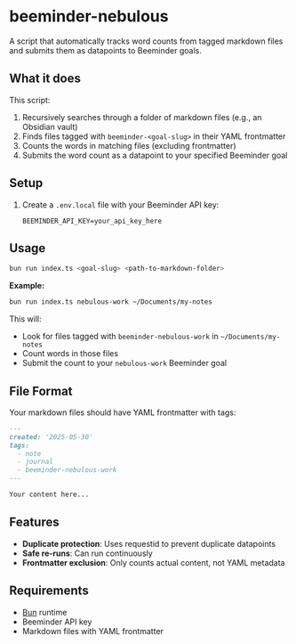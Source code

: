 # beeminder-nebulous

A script that automatically tracks word counts from tagged markdown files and submits them as datapoints to Beeminder goals.

## What it does

This script:

1. Recursively searches through a folder of markdown files (e.g., an Obsidian vault)
2. Finds files tagged with `beeminder-<goal-slug>` in their YAML frontmatter
3. Counts the words in matching files (excluding frontmatter)
4. Submits the word count as a datapoint to your specified Beeminder goal

## Setup

1. Create a `.env.local` file with your Beeminder API key:
   ```
   BEEMINDER_API_KEY=your_api_key_here
   ```

## Usage

```bash
bun run index.ts <goal-slug> <path-to-markdown-folder>
```

**Example:**

```bash
bun run index.ts nebulous-work ~/Documents/my-notes
```

This will:

- Look for files tagged with `beeminder-nebulous-work` in `~/Documents/my-notes`
- Count words in those files
- Submit the count to your `nebulous-work` Beeminder goal

## File Format

Your markdown files should have YAML frontmatter with tags:

```markdown
---
created: '2025-05-30'
tags:
  - note
  - journal
  - beeminder-nebulous-work
---

Your content here...
```

## Features

- **Duplicate protection**: Uses requestid to prevent duplicate datapoints
- **Safe re-runs**: Can run continuously
- **Frontmatter exclusion**: Only counts actual content, not YAML metadata

## Requirements

- [Bun](https://bun.sh) runtime
- Beeminder API key
- Markdown files with YAML frontmatter
